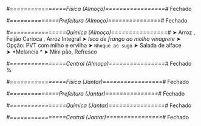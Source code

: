 
*#================Física (Almoço)=================#*
Fechado

*#==============Prefeitura (Almoço)===============#*
Fechado

*#================Química (Almoço)================#*
➤ Arroz ,  Feijão Carioca ,  Arroz Integral
➤ *Isca de frango ao molho vinagrete*
➤ Opção: PVT com milho e ervilha 
➤ `Nhoque ao sugo`
➤ Salada de alface   
➤ *Melancia *
➤ Mini pão, Refresco  

*#================Central (Almoço)================#*
Fechado
%

*#================Física (Jantar)=================#*
Fechado

*#==============Prefeitura (Jantar)===============#*
Fechado

*#================Química (Jantar)================#*
Fechado

*#================Central (Jantar)================#*
Fechado
